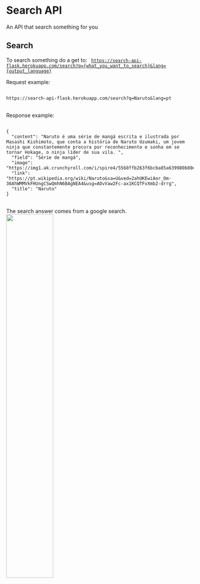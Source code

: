 # Search API

An API that search something for you

## Search 

To search something do a get to: 
<code>
https://search-api-flask.herokuapp.com/search?q={what_you_want_to_search}&lang={output_language}
</code>

Request example:
<pre>
<code>
https://search-api-flask.herokuapp.com/search?q=Naruto&lang=pt
</code>
</pre>

Response example:
<pre>
<code>
{
  "content": "Naruto é uma série de mangá escrita e ilustrada por Masashi Kishimoto, que conta a história de Naruto Uzumaki, um jovem ninja que constantemente procura por reconhecimento e sonha em se tornar Hokage, o ninja líder de sua vila. ",
  "field": "Série de mangá",
  "image": "https://img1.ak.crunchyroll.com/i/spire4/5568ffb263f6bcba85a639980b80dd9a1612993223_full.jpg",
  "link": "https://pt.wikipedia.org/wiki/Naruto&sa=U&ved=2ahUKEwiAor_Om-36AhWMMVkFHUngCSwQmhN6BAgNEA4&usg=AOvVaw2Fc-ax1KCQTFvXmb2-drrg",
  "title": "Naruto"
}
</code>
</pre>

The search answer comes from a google search.
<img src="./github/1.png" width="50%" float="center"></img>
